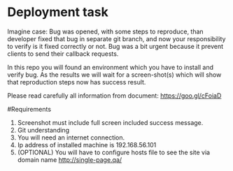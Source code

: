 # Deployment task

Imagine case:
Bug was opened, with some steps to reproduce, than developer fixed that bug in separate git branch, 
and now your responsibility to verify is it fixed correctly or not.
Bug was a bit urgent because it prevent clients to send their callback requests.

In this repo you will found an environment which you have to install and verify bug.
As the results we will wait for a screen-shot(s) which will show that reproduction steps
now has success result.

Please read carefully all information from document: https://goo.gl/cFoiaD

#Requirements
1. Screenshot must include full screen included success message.
2. Git understanding
3. You will need an internet connection.
4. Ip address of installed machine is 192.168.56.101
5. (OPTIONAL) You will have to configure hosts file to see the site via domain name http://single-page.qa/
